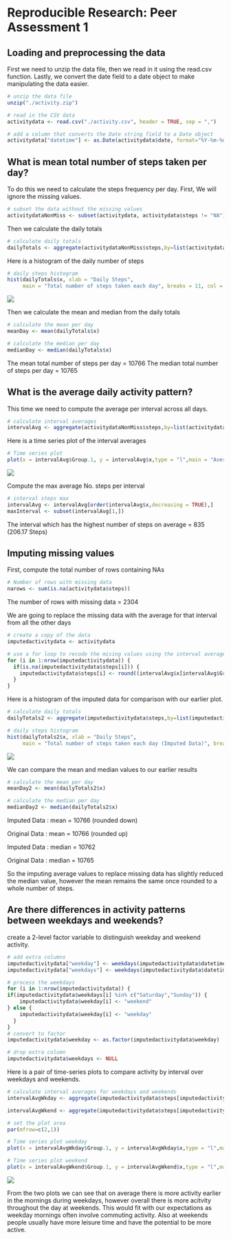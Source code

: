 # Reproducible Research: Peer Assessment 1


## Loading and preprocessing the data

First we need to unzip the data file, then we read in it using the read.csv function. Lastly, we convert the date field to a date object to make manipulating the data easier.

```r
# unzip the data file
unzip("./activity.zip")

# read in the CSV data
activitydata <- read.csv("./activity.csv", header = TRUE, sep = ",")

# add a column that converts the Date string field to a Date object
activitydata["datetime"] <- as.Date(activitydata$date, format="%Y-%m-%d")
```


## What is mean total number of steps taken per day?

To do this we need to calculate the steps frequency per day. First, We will ignore the missing values.

```r
# subset the data without the missing values
activitydataNonMiss <- subset(activitydata, activitydata$steps != "NA")
```

Then we calculate the daily totals

```r
# calculate daily totals
dailyTotals <- aggregate(activitydataNonMiss$steps,by=list(activitydataNonMiss$datetime),FUN=sum)
```

Here is a histogram of the daily number of steps

```r
# daily steps histogram
hist(dailyTotals$x, xlab = "Daily Steps",
     main = "Total number of steps taken each day", breaks = 11, col = "red")
```

![](PA1_template_files/figure-html/unnamed-chunk-4-1.png)

Then we calculate the mean and median from the daily totals

```r
# calculate the mean per day
meanDay <- mean(dailyTotals$x)

# calculate the median per day
medianDay <- median(dailyTotals$x)
```

The mean total number of steps per day = 10766
The median total number of steps per day = 10765

## What is the average daily activity pattern?

This time we need to compute the average per interval across all days.

```r
# calculate interval averages
intervalAvg <- aggregate(activitydataNonMiss$steps,by=list(activitydataNonMiss$interval),FUN=mean)
```

Here is a time series plot of the interval averages

```r
# Time series plot
plot(x = intervalAvg$Group.1, y = intervalAvg$x,type = "l",main = "Average steps per 5-min interval across all days", xlab = "5-min interval", ylab = "Average No. Steps")
```

![](PA1_template_files/figure-html/unnamed-chunk-7-1.png)

Compute the max average No. steps per interval 

```r
# interval steps max 
intervalAvg <- intervalAvg[order(intervalAvg$x,decreasing = TRUE),]
maxInterval <- subset(intervalAvg[1,])
```
The interval which has the highest number of steps on average = 835 (206.17 Steps)


## Imputing missing values

First, compute the total number of rows containing NAs

```r
# Number of rows with missing data 
narows <- sum(is.na(activitydata$steps))
```

The number of rows with missing data = 2304

We are going to replace the missing data with the average for that interval from all the other days

```r
# create a copy of the data
imputedactivitydata <- activitydata

# use a for loop to recode the mising values using the interval averages calculated above
for (i in 1:nrow(imputedactivitydata)) {
  if(is.na(imputedactivitydata$steps[i])) {
    imputedactivitydata$steps[i] <- round((intervalAvg$x[intervalAvg$Group.1 == imputedactivitydata$interval[i]]),0)
  }
}
```

Here is a histogram of the imputed data for comparison with our earlier plot.

```r
# calculate daily totals
dailyTotals2 <- aggregate(imputedactivitydata$steps,by=list(imputedactivitydata$datetime),FUN=sum)

# daily steps histogram
hist(dailyTotals2$x, xlab = "Daily Steps",
     main = "Total number of steps taken each day (Imputed Data)", breaks = 11, col = "red")
```

![](PA1_template_files/figure-html/unnamed-chunk-11-1.png)

We can compare the mean and median values to our earlier results

```r
# calculate the mean per day
meanDay2 <- mean(dailyTotals2$x)

# calculate the median per day
medianDay2 <- median(dailyTotals2$x)
```

Imputed Data  : mean = 10766 (rounded down)

Original Data : mean = 10766 (rounded up)

Imputed Data  : median = 10762

Original Data : median = 10765

So the imputing average values to replace missing data has slightly reduced the median value, however the mean remains the same once rounded to a whole number of steps.

## Are there differences in activity patterns between weekdays and weekends?

create a 2-level factor variable to distinguish weekday and weekend activity.

```r
# add extra columns
imputedactivitydata["weekday"] <- weekdays(imputedactivitydata$datetime)
imputedactivitydata["weekdays"] <- weekdays(imputedactivitydata$datetime)

# process the weekdays
for (i in 1:nrow(imputedactivitydata)) {
if(imputedactivitydata$weekdays[i] %in% c("Saturday","Sunday")) {
    imputedactivitydata$weekday[i] <- "weekend"
} else {
    imputedactivitydata$weekday[i] <- "weekday"
  }
}
# convert to factor
imputedactivitydata$weekday <- as.factor(imputedactivitydata$weekday)

# drop extra column
imputedactivitydata$weekdays <- NULL
```

Here is a pair of time-series plots to compare activity by interval over weekdays and weekends.

```r
# calculate interval averages for weekdays and weekends
intervalAvgWkday <- aggregate(imputedactivitydata$steps[imputedactivitydata$weekday == "weekday" ],by=list(imputedactivitydata$interval[imputedactivitydata$weekday == "weekday"]),FUN=mean)

intervalAvgWkend <- aggregate(imputedactivitydata$steps[imputedactivitydata$weekday == "weekend" ],by=list(imputedactivitydata$interval[imputedactivitydata$weekday == "weekend"]),FUN=mean)

# set the plot area
par(mfrow=c(2,1))

# Time series plot weekday
plot(x = intervalAvgWkday$Group.1, y = intervalAvgWkday$x,type = "l",main = "Average steps per 5-min interval across weekdays", xlab = "5-min interval", ylab = "Average No. Steps", ylim = c(0,200))

# Time series plot weekend
plot(x = intervalAvgWkend$Group.1, y = intervalAvgWkend$x,type = "l",main = "Average steps per 5-min interval across weekends", xlab = "5-min interval", ylab = "Average No. Steps", ylim = c(0,200))
```

![](PA1_template_files/figure-html/unnamed-chunk-14-1.png)

From the two plots we can see that on average there is more activity earlier in the mornings during weekdays, however overall there is more acitvity throughout the day at weekends. This would fit with our expectations as weekday mornings often involve commuting activity. Also at weekends people usually have more leisure time and have the potential to be more active. 
